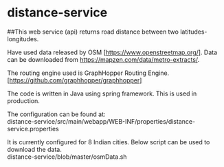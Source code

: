 # distance-service
##This web service (api) returns road distance between two latitudes-longitudes.

Have used data released by OSM [https://www.openstreetmap.org/]. 
Data can be downloaded from https://mapzen.com/data/metro-extracts/.

The routing engine used is GraphHopper Routing Engine.[https://github.com/graphhopper/graphhopper]

The code is written in Java using spring framework.
This is used in production.

The configuration can be found at:  
distance-service/src/main/webapp/WEB-INF/properties/distance-service.properties

It is currently configured for 8 Indian cities.
Below script can be used to download the data.  
distance-service/blob/master/osmData.sh

    


